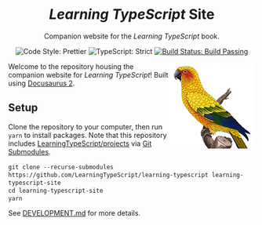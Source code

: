 <h1 align="center"><em>Learning TypeScript</em> Site</h1>

<p align="center">Companion website for the <em>Learning TypeScript</em> book.</p>

<p align="center">
	<img alt="Code Style: Prettier" src="https://img.shields.io/badge/code_style-prettier-14cc21.svg" />
	<img alt="TypeScript: Strict" src="https://img.shields.io/badge/typescript-strict-14cc21.svg" />
	<a href="https://github.com/LearningTypeScript/projects/actions/workflows/solutions.yml">
		<img alt="Build Status: Build Passing" src="https://github.com/LearningTypeScript/projects/actions/workflows/solutions.yml/badge.svg" />
	</a>
</p>

<img align="right" alt="Learning TypeScript title with a sun conure and O'Reilly logo" height="176px" src="./cover-conure.png" width="176px">

Welcome to the repository housing the companion website for _Learning TypeScript_!
Built using [Docusaurus 2](https://docusaurus.io).

## Setup

Clone the repository to your computer, then run `yarn` to install packages.
Note that this repository includes [LearningTypeScript/projects](https://github.com/LearningTypeScript/projects) via [Git Submodules](https://git-scm.com/book/en/v2/Git-Tools-Submodules).

```shell
git clone --recurse-submodules https://github.com/LearningTypeScript/learning-typescript learning-typescript-site
cd learning-typescript-site
yarn
```

See [DEVELOPMENT.md](.github/DEVELOPMENT.md) for more details.
